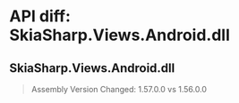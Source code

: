# API diff: SkiaSharp.Views.Android.dll

## SkiaSharp.Views.Android.dll

> Assembly Version Changed: 1.57.0.0 vs 1.56.0.0

